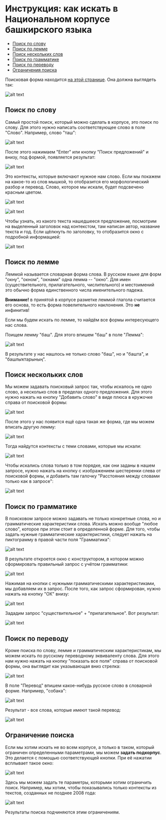 # Инструкция: как искать в Национальном корпусе башкирского языка

* [Поиск по слову](#%D0%BF%D0%BE%D0%B8%D1%81%D0%BA-%D0%BF%D0%BE-%D1%81%D0%BB%D0%BE%D0%B2%D1%83)
* [Поиск по лемме](#%D0%BF%D0%BE%D0%B8%D1%81%D0%BA-%D0%BF%D0%BE-%D0%BB%D0%B5%D0%BC%D0%BC%D0%B5)
* [Поиск нескольких слов](#%D0%BF%D0%BE%D0%B8%D1%81%D0%BA-%D0%BD%D0%B5%D1%81%D0%BA%D0%BE%D0%BB%D1%8C%D0%BA%D0%B8%D1%85-%D1%81%D0%BB%D0%BE%D0%B2)
* [Поиск по грамматике](#%D0%BF%D0%BE%D0%B8%D1%81%D0%BA-%D0%BF%D0%BE-%D0%B3%D1%80%D0%B0%D0%BC%D0%BC%D0%B0%D1%82%D0%B8%D0%BA%D0%B5)
* [Поиск по переводу](#%D0%BF%D0%BE%D0%B8%D1%81%D0%BA-%D0%BF%D0%BE-%D0%BF%D0%B5%D1%80%D0%B5%D0%B2%D0%BE%D0%B4%D1%83)
* [Ограничения поиска](#%D0%BE%D0%B3%D1%80%D0%B0%D0%BD%D0%B8%D1%87%D0%B5%D0%BD%D0%B8%D0%B5-%D0%BF%D0%BE%D0%B8%D1%81%D0%BA%D0%B0)

Поисковая форма находится [на этой странице](http://bashcorpus.ru/bashcorpus/search). Она должна выглядеть так:

![alt text](https://github.com/nevmenandr/bashkir-language-resources/blob/master/img_instr/000.png "Поисковая форма")

## Поиск по слову

Самый простой поиск, который можно сделать в корпусе, это поиск по слову. Для этого нужно написать соответствующее слово в поле "Слово". Например, слово "таш":

![alt text](https://github.com/nevmenandr/bashkir-language-resources/blob/master/img_instr/001.png "Поиск по слову")

После этого нажимаем "Enter" или кнопку "Поиск предложений" и внизу, под формой, появляется результат:

![alt text](https://github.com/nevmenandr/bashkir-language-resources/blob/master/img_instr/002.png "Поиск по слову таш")

Это контексты, которые включают нужное нам слово. Если мы покажем на какое-то из слов мышкой, то отобразится его морфологический разбор и перевод. Слово, которое мы искали, будет подсвечено красным цветом.

![alt text](https://github.com/nevmenandr/bashkir-language-resources/blob/master/img_instr/003.png "Поиск по слову таш")

![alt text](https://github.com/nevmenandr/bashkir-language-resources/blob/master/img_instr/005.png "Разбор")

Чтобы узнать, из какого текста нашедшееся предложение, посмотрим на выделенный заголовок над контекстом, там написан автор, название текста и год. Если щёлкнуть по заголовку, то отобразится окно с подробной информацией:

![alt text](https://github.com/nevmenandr/bashkir-language-resources/blob/master/img_instr/004.png "Информация об источнике")

## Поиск по лемме

Леммой называется словарная форма слова. В русском языке для форм "окну", "окном", "окнами" одна лемма -- "окно". Для имен (существительного, прилагательного, числительного) и местоимений это обычно форма единственного числа именительного падежа.

**Внимание!** в принятой в корпусе разметке леммой глагола считается его основа, то есть форма повелительного наклонения. Это **не** инфинитив!

Если мы будем искать по лемме, то найдём все формы интересующего нас слова. 

Поищем лемму "баш". Для этого впишем "баш" в поле "Лемма":

![alt text](https://github.com/nevmenandr/bashkir-language-resources/blob/master/img_instr/006.png "Лемма")

В результате у нас нашлось не только слово "баш", но и "башта", и "башлыҡтарының".

## Поиск нескольких слов

Мы можем задавать поисковый запрос так, чтобы искалось не одно слово, а несколько слов в пределах одного предложения. Для этого нужно нажать на кнопку "Добавить слово" в виде плюса в кружочке справа от поисковой формы:

![alt text](https://github.com/nevmenandr/bashkir-language-resources/blob/master/img_instr/007.png "Добавить слово")

После этого у нас появится ещё одна такая же форма, где мы можем вписать другую лемму:

![alt text](https://github.com/nevmenandr/bashkir-language-resources/blob/master/img_instr/008.png "Куз")

Тогда найдутся контексты с теми словами, которые мы искали:

![alt text](https://github.com/nevmenandr/bashkir-language-resources/blob/master/img_instr/009.png "Поиск по двум леммам")

Чтобы искались слова только в том порядке, как они заданы в нашем запросе, нужно нажать на кнопку с изображением шестеренки слева от поисковой формы, и добавить там галочку "Расстояния между словами только как в запросе":

![alt text](https://github.com/nevmenandr/bashkir-language-resources/blob/master/img_instr/013.png "Куз")

## Поиск по грамматике

В поисковом запросе можно задавать не только конкретные слова, но и грамматические характеристики слова. Искать можно вообще "любое слово", которое при этом стоит в определенной форме. Для того, чтобы задать нужные грамматические характеристики, следует нажать на пиктограмму в правой части поля "Грамматика":

![alt text](https://github.com/nevmenandr/bashkir-language-resources/blob/master/img_instr/010.png "грамматика")

В результате откроется окно с конструктором, в котором можно сформировать правильный запрос с учётом грамматики:

![alt text](https://github.com/nevmenandr/bashkir-language-resources/blob/master/img_instr/011.png "теги")

Нажимая на кнопки с нужными грамматическими характеристиками, мы добавляем их в запрос. После того, как запрос сформирован, нужно нажать на кнопку "ОК" внизу:

![alt text](https://github.com/nevmenandr/bashkir-language-resources/blob/master/img_instr/012.png "теги")

Зададим запрос "существительное" + "прилагательное". Вот результат:

![alt text](https://github.com/nevmenandr/bashkir-language-resources/blob/master/img_instr/014.png "сущприл")

## Поиск по переводу

Кроме поиска по слову, лемме и грамматическим характеристикам, мы можем искать по русскому переводному эквиваленту слова. Для этого нам нужно нажать на кнопку "показать все поля" справа от поисковой формы, она выглядит как указывающая вниз стрелка:

![alt text](https://github.com/nevmenandr/bashkir-language-resources/blob/master/img_instr/015.png "все поля")

В поле "Перевод" впишем какое-нибудь русское слово в словарной форме. Например, "собака":

![alt text](https://github.com/nevmenandr/bashkir-language-resources/blob/master/img_instr/016.png "запрос по переводу")

Результат - все слова, которые имеют такой перевод:

![alt text](https://github.com/nevmenandr/bashkir-language-resources/blob/master/img_instr/017.png "собака")


## Ограничение поиска

Если мы хотим искать не во всем корпусе, а только в таком, который ограничен определенными параметрами, мы можем **задать подкорпус**. Это делается с помощью соответствующей кнопки. При её нажатии всплывает такое окно:

![alt text](https://github.com/nevmenandr/bashkir-language-resources/blob/master/img_instr/018.png "подкорпус")

Здесь мы можем задать те параметры, которыми хотим ограничить поиск. Например, мы хотим, чтобы показывались только контексты из текстов, созданных не позднее 2008 года:

![alt text](https://github.com/nevmenandr/bashkir-language-resources/blob/master/img_instr/019.png "2008")

Результаты поиска подчиняются этим ограничениям.
